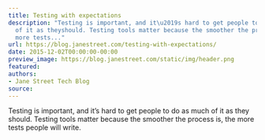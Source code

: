 ```yaml
---
title: Testing with expectations
description: "Testing is important, and it\u2019s hard to get people to do as much
  of it as theyshould. Testing tools matter because the smoother the process is, the
  more tests..."
url: https://blog.janestreet.com/testing-with-expectations/
date: 2015-12-02T00:00:00-00:00
preview_image: https://blog.janestreet.com/static/img/header.png
featured:
authors:
- Jane Street Tech Blog
source:
---
```


<p>Testing is important, and it&rsquo;s hard to get people to do as much of it as they
should. Testing tools matter because the smoother the process is, the more tests
people will write.</p>


